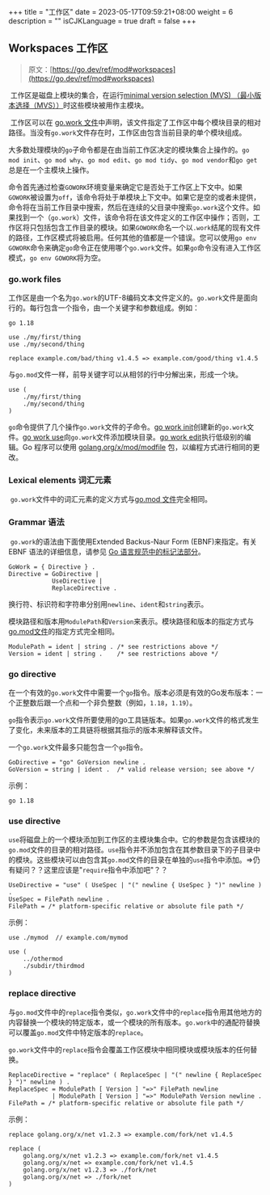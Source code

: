 +++
title = "工作区"
date = 2023-05-17T09:59:21+08:00
weight = 6
description = ""
isCJKLanguage = true
draft = false
+++
## Workspaces 工作区

> 原文：[https://go.dev/ref/mod#workspaces](https://go.dev/ref/mod#workspaces)

​	工作区是磁盘上模块的集合，在运行[minimal version selection (MVS) （最小版本选择（MVS））](../MVS)时这些模块被用作主模块。

​	工作区可以在 [go.work 文件](#gowork-files)中声明，该文件指定了工作区中每个模块目录的相对路径。当没有`go.work`文件存在时，工作区由包含当前目录的单个模块组成。

​	大多数处理模块的`go`子命令都是在由当前工作区决定的模块集合上操作的。`go mod init`、`go mod why`、`go mod edit`、`go mod tidy`、`go mod vendor`和`go get`总是在一个主模块上操作。

​	命令首先通过检查`GOWORK`环境变量来确定它是否处于工作区上下文中。如果`GOWORK`被设置为`off`，该命令将处于单模块上下文中。如果它是空的或者未提供，命令将在当前工作目录中搜索，然后在连续的父目录中搜索`go.work`这个文件。如果找到一个（`go.work`）文件，该命令将在该文件定义的工作区中操作；否则，工作区将只包括包含工作目录的模块。如果`GOWORK`命名一个以`.work`结尾的现有文件的路径，工作区模式将被启用。任何其他的值都是一个错误。您可以使用`go env GOWORK`命令来确定`go`命令正在使用哪个`go.work`文件。如果`go`命令没有进入工作区模式，`go env GOWORK`将为空。

### go.work files

​	工作区是由一个名为`go.work`的UTF-8编码文本文件定义的。`go.work`文件是面向行的。每行包含一个指令，由一个关键字和参数组成。例如：

```
go 1.18

use ./my/first/thing
use ./my/second/thing

replace example.com/bad/thing v1.4.5 => example.com/good/thing v1.4.5
```

​	与`go.mod`文件一样，前导关键字可以从相邻的行中分解出来，形成一个块。

```
use (
    ./my/first/thing
    ./my/second/thing
)
```

​	`go`命令提供了几个操作`go.work`文件的子命令。[go work init](../Module-awareCommands#go-work-init)创建新的`go.work`文件。[go work use](../Module-awareCommands#go-work-use)向`go.work`文件添加模块目录。[go work edit](../Module-awareCommands#go-work-edit)执行低级别的编辑。Go 程序可以使用 [golang.org/x/mod/modfile](https://pkg.go.dev/golang.org/x/mod/modfile?tab=doc) 包，以编程方式进行相同的更改。

### Lexical elements 词汇元素

​	`go.work`文件中的词汇元素的定义方式与[go.mod 文件](../gomodFiles#lexical-elements)完全相同。

### Grammar 语法

​	`go.work`的语法由下面使用Extended Backus-Naur Form (EBNF)来指定。有关 EBNF 语法的详细信息，请参见 [Go 语言规范中的标记法部分](../../LanguageSpecification/Notation)。

```
GoWork = { Directive } .
Directive = GoDirective |
            UseDirective |
            ReplaceDirective .
```

​	换行符、标识符和字符串分别用`newline`、`ident`和`string`表示。

​	模块路径和版本用`ModulePath`和`Version`来表示。模块路径和版本的指定方式与[go.mod文件](../gomodFiles#lexical-elements)的指定方式完全相同。

```
ModulePath = ident | string . /* see restrictions above */
Version = ident | string .    /* see restrictions above */
```

### go directive

​	在一个有效的`go.work`文件中需要一个`go`指令。版本必须是有效的Go发布版本：一个正整数后跟一个点和一个非负整数（例如，`1.18`，`1.19`）。

​	`go`指令表示`go.work`文件所要使用的go工具链版本。如果`go.work`文件的格式发生了变化，未来版本的工具链将根据其指示的版本来解释该文件。

​	一个`go.work`文件最多只能包含一个`go`指令。

```
GoDirective = "go" GoVersion newline .
GoVersion = string | ident .  /* valid release version; see above */
```

示例：

```
go 1.18
```

### use directive

​	`use`将磁盘上的一个模块添加到工作区的主模块集合中。它的参数是包含该模块的`go.mod`文件的目录的相对路径。`use`指令并不添加包含在其参数目录下的子目录中的模块。这些模块可以由包含其`go.mod`文件的目录在单独的`use`指令中添加。=>仍有疑问？？这里应该是"`require`指令中添加吧"？？

```
UseDirective = "use" ( UseSpec | "(" newline { UseSpec } ")" newline ) .
UseSpec = FilePath newline .
FilePath = /* platform-specific relative or absolute file path */
```

示例：

```
use ./mymod  // example.com/mymod

use (
    ../othermod
    ./subdir/thirdmod
)
```

### replace directive

​	与`go.mod`文件中的`replace`指令类似，`go.work`文件中的`replace`指令用其他地方的内容替换一个模块的特定版本，或一个模块的所有版本。`go.work`中的通配符替换可以覆盖`go.mod`文件中特定版本的`replace`。

​	`go.work`文件中的`replace`指令会覆盖工作区模块中相同模块或模块版本的任何替换。

```
ReplaceDirective = "replace" ( ReplaceSpec | "(" newline { ReplaceSpec } ")" newline ) .
ReplaceSpec = ModulePath [ Version ] "=>" FilePath newline
            | ModulePath [ Version ] "=>" ModulePath Version newline .
FilePath = /* platform-specific relative or absolute file path */
```

示例：

```
replace golang.org/x/net v1.2.3 => example.com/fork/net v1.4.5

replace (
    golang.org/x/net v1.2.3 => example.com/fork/net v1.4.5
    golang.org/x/net => example.com/fork/net v1.4.5
    golang.org/x/net v1.2.3 => ./fork/net
    golang.org/x/net => ./fork/net
)
```